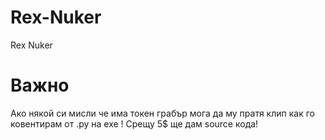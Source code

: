 # Rex-Nuker
Rex Nuker



# Важно 
Ако някой си мисли че има токен грабър мога да му пратя клип как го ковентирам от .py на exe !
Срещу 5$ ще дам source кода!
